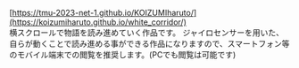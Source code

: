 [https://tmu-2023-net-1.github.io/KOIZUMIharuto/](https://koizumiharuto.github.io/white_corridor/)<br>
横スクロールで物語を読み進めていく作品です。
ジャイロセンサーを用いた、自らが動くことで読み進める事ができる作品になりますので、スマートフォン等のモバイル端末での閲覧を推奨します。(PCでも閲覧は可能です)
